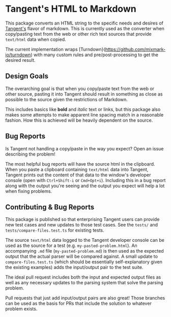 # Tangent's HTML to Markdown
This package converts an HTML string to the specific needs and desires of [Tangent's](https://www.tangentnotes.com) flavor of markdown. This is currently used as the converter when copy/pasting text from the web or other rich text sources that provide `text/html` data when copied.

The current implementation wraps [Turndown}(https://github.com/mixmark-io/turndown) with many custom rules and pre/post-processing to get the desired result.

## Design Goals
The overarching goal is that when you copy/paste text from the web or other source, pasting it into Tangent should result in something as close as possible to the source given the restrictions of Markdown.

This includes basics like **bold** and _italic_ text or links, but this package also makes some attempts to make apparent line spacing match in a reasonable fashion. How this is achieved will be heavily dependent on the source.

## Bug Reports
Is Tangent not handling a copy/paste in the way you expect? Open an issue describing the problem!

The most helpful bug reports will have the source html in the clipboard. When you paste a clipboard containing `text/html` data into Tangent, Tangent prints out the content of that data to the window's developer console (open with `Ctrl+Shift-i` or `Cmd+Opt+i`). Including this in a bug report along with the output you're seeing and the output you expect will help a lot when fixing problems.

## Contributing & Bug Reports
This package is published so that enterprising Tangent users can provide new test cases and new updates to those test cases. See the `tests/` and `tests/compare-files.test.ts` for existing tests.

The source `text/html` data logged to the Tangent developer console can be used as the source for a test (e.g. `my-pasted-problem.html`). An accompanying `.md` file (`my-pasted-problem.md`) is then used as the expected output that the actual parser will be compared against. A small update to `compare-files.test.ts` (which should be essentially self-explanatory given the existing examples) adds the input/output pair to the test suite.

The ideal pull request includes both the input and expected output files as well as any necessary updates to the parsing system that solve the parsing problem.

Pull requests that just add input/output pairs are also great! Those branches can be used as the basis for PRs that include the solution to whatever problem exists.